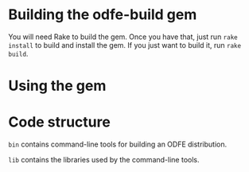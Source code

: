 # Building the odfe-build gem

You will need Rake to build the gem. Once you have that, just run ```rake install``` to build and install the gem. If you just want to build it, run ```rake build```.

# Using the gem

# Code structure
```bin``` contains command-line tools for building an ODFE distribution.

```lib``` contains the libraries used by the command-line tools.